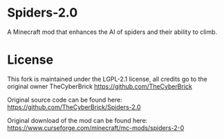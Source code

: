 # Spiders-2.0
A Minecraft mod that enhances the AI of spiders and their ability to climb.

# License
This fork is maintained under the LGPL-2.1 license, all credits go to the original owner TheCyberBrick
https://github.com/TheCyberBrick

Original source code can be found here: 
https://github.com/TheCyberBrick/Spiders-2.0

Original download of the mod can be found here: 
https://www.curseforge.com/minecraft/mc-mods/spiders-2-0
